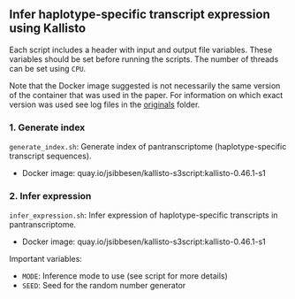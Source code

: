 ## Infer haplotype-specific transcript expression using Kallisto

Each script includes a header with input and output file variables. These variables should be set before running the scripts. The number of threads can be set using `CPU`. 

Note that the Docker image suggested is not necessarily the same version of the container that was used in the paper. For information on which exact version was used see log files in the [originals](https://github.com/jonassibbesen/vgrna-project-paper/tree/main/originals) folder. 



### 1. Generate index

`generate_index.sh`: Generate index of pantranscriptome (haplotype-specific transcript sequences).

* Docker image: quay.io/jsibbesen/kallisto-s3script:kallisto-0.46.1-s1



### 2. Infer expression

`infer_expression.sh`: Infer expression of haplotype-specific transcripts in pantranscriptome.

* Docker image: quay.io/jsibbesen/kallisto-s3script:kallisto-0.46.1-s1

Important variables:

* `MODE`: Inference mode to use (see script for more details)
* `SEED`: Seed for the random number generator

